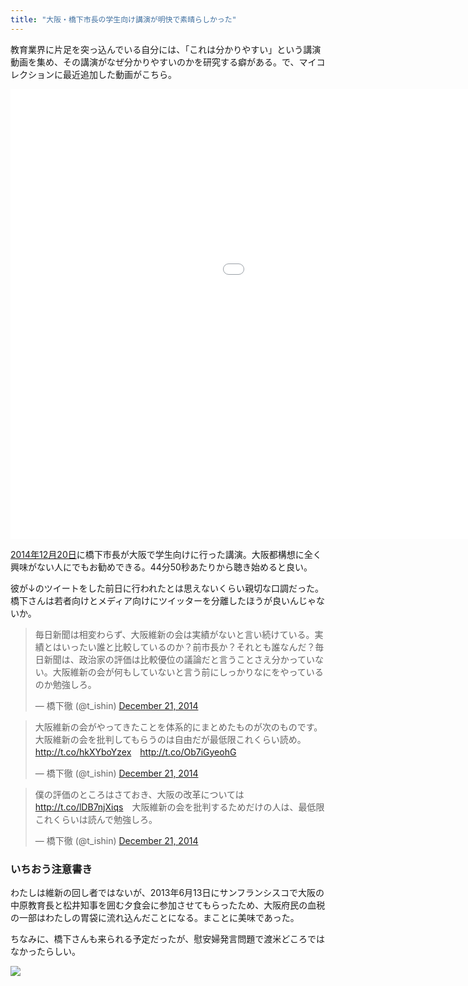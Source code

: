 ```yaml
---
title: "大阪・橋下市長の学生向け講演が明快で素晴らしかった"
---
```


教育業界に片足を突っ込んでいる自分には、「これは分かりやすい」という講演動画を集め、その講演がなぜ分かりやすいのかを研究する癖がある。で、マイコレクションに最近追加した動画がこちら。

<!--more-->

<p class="embed-responsive embed-responsive-16by9">
<iframe width="1280" height="720" src="//www.youtube.com/embed/XxE9O_mTpNg?start=2690" frameborder="0" allowfullscreen></iframe>
</p>

[2014年12月20日](http://peatix.com/event/64079)に橋下市長が大阪で学生向けに行った講演。大阪都構想に全く興味がない人にでもお勧めできる。44分50秒あたりから聴き始めると良い。

彼が&darr;のツイートをした前日に行われたとは思えないくらい親切な口調だった。橋下さんは若者向けとメディア向けにツイッターを分離したほうが良いんじゃないか。

<blockquote class="twitter-tweet" lang="en"><p>毎日新聞は相変わらず、大阪維新の会は実績がないと言い続けている。実績とはいったい誰と比較しているのか？前市長か？それとも誰なんだ？毎日新聞は、政治家の評価は比較優位の議論だと言うことさえ分かっていない。大阪維新の会が何もしていないと言う前にしっかりなにをやっているのか勉強しろ。</p>&mdash; 橋下徹 (@t_ishin) <a href="https://twitter.com/t_ishin/status/546508504895221760">December 21, 2014</a></blockquote>

<blockquote class="twitter-tweet" lang="en"><p>大阪維新の会がやってきたことを体系的にまとめたものが次のものです。大阪維新の会を批判してもらうのは自由だが最低限これくらい読め。<a href="http://t.co/hkXYboYzex">http://t.co/hkXYboYzex</a>　<a href="http://t.co/Ob7iGyeohG">http://t.co/Ob7iGyeohG</a></p>&mdash; 橋下徹 (@t_ishin) <a href="https://twitter.com/t_ishin/status/546508848949755904">December 21, 2014</a></blockquote>

<blockquote class="twitter-tweet" lang="en"><p>僕の評価のところはさておき、大阪の改革については<a href="http://t.co/lDB7njXiqs">http://t.co/lDB7njXiqs</a>　大阪維新の会を批判するためだけの人は、最低限これくらいは読んで勉強しろ。</p>&mdash; 橋下徹 (@t_ishin) <a href="https://twitter.com/t_ishin/status/546511215694843904">December 21, 2014</a></blockquote>

### いちおう注意書き

わたしは維新の回し者ではないが、2013年6月13日にサンフランシスコで大阪の中原教育長と松井知事を囲む夕食会に参加させてもらったため、大阪府民の血税の一部はわたしの胃袋に流れ込んだことになる。まことに美味であった。

ちなみに、橋下さんも来られる予定だったが、慰安婦発言問題で渡米どころではなかったらしい。

![](http://chibicode.com/assets/images/hashimoto-talk/osaka_event.jpg)
